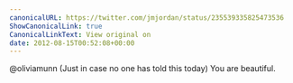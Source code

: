 ```yaml
---
canonicalURL: https://twitter.com/jmjordan/status/235539335825473536
ShowCanonicalLink: true
CanonicalLinkText: View original on
date: 2012-08-15T00:52:08+00:00
---
```

@oliviamunn (Just in case no one has told this today) You are beautiful.